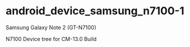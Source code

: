 # android_device_samsung_n7100-1
Samsung Galaxy Note 2 (GT-N7100)

N7100 Device tree for CM-13.0 Build 
